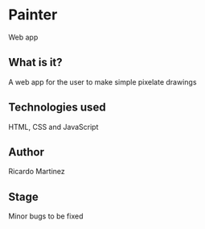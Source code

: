 # Painter
Web app

## What is it?
A web app for the user to make simple pixelate drawings

## Technologies used
HTML, CSS and JavaScript

## Author
Ricardo Martinez

## Stage
Minor bugs to be fixed
